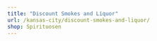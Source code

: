 ```yaml
---
title: "Discount Smokes and Liquor"
url: /kansas-city/discount-smokes-and-liquor/
shop: Spirituosen
---
```


